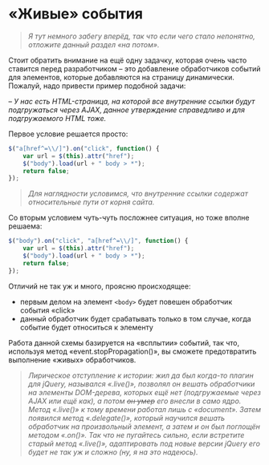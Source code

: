 # «Живые» события

> _Я тут немного забегу вперёд, так что если чего стало непонятно, отложите данный раздел «на потом»._

Стоит обратить внимание на ещё одну задачку, которая очень часто ставится перед разработчиком – это добавление обработчиков событий для элементов, которые добавляются на страницу динамически. Пожалуй, надо привести пример подобной задачи:

_– У нас есть HTML-страница, на которой все внутренние ссылки будут подгружаться через AJAX, данное утверждение справедливо и для подгружаемого HTML тоже._

Первое условие решается просто:

```javascript
$("a[href^=\\/]").on("click", function() {
    var url = $(this).attr("href");
    $("body").load(url + " body > *");
    return false;
});
```

> _Для наглядности условимся, что внутренние ссылки содержат относительные пути от корня сайта._

Со вторым условием чуть-чуть посложнее ситуация, но тоже вполне решаема:

```javascript
$("body").on("click", "a[href^=\\/]", function() {
    var url = $(this).attr("href");
    $("body").load(url + " body > *");
    return false;
});
```

Отличий не так уж и много, проясню происходящее:

* первым делом на элемент `<body>` будет повешен обработчик события «click»
* данный обработчик будет срабатывать только в том случае, когда событие будет относиться к элементу&#x20;

Работа данной схемы базируется на «всплытии» событий, так что, используя метод «event.stopPropagation()», вы сможете предотвратить выполнение «живых» обработчиков.

> _Лирическое отступление к истории: жил да был когда-то плагин для jQuery, назывался «.live()», позволял он вешать обработчики на элементы DOM-дерева, которых ещё нет (подгружаемые через AJAX или ещё как), а потом _~~_он умер_~~_ его внесли в само ядро. Метод «.live()» к тому времени работал лишь с «document». Затем появился метод «.delegate()», который научился вешать обработчик на произвольный элемент, а затем и он был поглощён методом «.on()». Так что не пугайтесь сильно, если встретите старый метод «.live()», адаптировать под новые версии jQuery его будет не так уж и сложно (ну, я на это надеюсь)._
